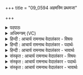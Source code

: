 +++
title = "09_0594 अहमस्मि प्रथमजा"

+++
<details><summary>पदपाठः</summary>

अ꣣ह꣢म्। अ꣣स्मि। प्रथमजाः꣢। प्र꣣थम। जाः꣢। ऋ꣣त꣡स्य꣢। पू꣡र्व꣢꣯म्। दे꣣वे꣡भ्यः꣢। अ꣣मृ꣡त꣢स्य। अ꣣। मृ꣡त꣢꣯स्य। ना꣡म꣢꣯। यः। मा꣣। द꣡दा꣢꣯ति। सः। इत्। ए꣣व꣢। मा꣣। अवत्। अह꣢म्। अ꣡न्न꣢꣯म्। अ꣡न्न꣢꣯म्। अ꣣द꣡न्त꣢म्। अ꣣द्मि। ५९४।
</details>

<details><summary>अधिमन्त्रम् (VC)</summary>

- अन्नम्
- आत्मा
- त्रिष्टुप्
- धैवतः
- आरण्यं काण्डम्
</details>

<details><summary>हिन्दी : आचार्य रामनाथ वेदालंकार - विषयः</summary>

अगले मन्त्र का अन्न देवता है। परमेश्वर अपना परिचय दे रहा है।
</details>

<details><summary>हिन्दी : आचार्य रामनाथ वेदालंकार - पदार्थः</summary>

पदार्थान्वयभाषाः -  (अहम्) मैं परमेश्वर (ऋतस्य) जगत् में सर्वत्र दिखायी देनेवाले सत्य नियम का (प्रथमजाः) प्रथम उत्पादक (अस्मि) हूँ। मैं (देवेभ्यः) सब चमकनेवाले सूर्य, बिजली, अग्नि, तारामण्डल आदियों की उत्पत्ति से (पूर्वम्) पहले विद्यमान था। मैं (अमृतस्य) मोक्षावस्था में प्राप्त होनेवाले आनन्दामृत का (नाम) केन्द्र या स्रोत हूँ। (यः) जो मनुष्य (मा) मुझे (ददाति) अपने आत्मा में समर्पित करता है (सः इत् एव) निश्चय से वही (मा) मुझे (अवत्) प्राप्त होता है। (अहम्) मैं (अन्नम्) अन्न हूँ, भक्तों का भोजन हूँ और मैं (अन्नम् अदन्तम्) भोग भोगनेवाले प्रत्येक प्राणी को (अद्मि) खाता भी हूँ, अर्थात् प्रलयकाल में ग्रस भी लेता हूँ, इस कारण मैं अत्ता भी हूँ ॥ परमेश्वर के अन्न और अत्ता रूप को उपनिषद् तथा ब्रह्मसूत्र में इस प्रकार कहा है—मैं अन्न हूँ, मैं अन्न हूँ, मैं अन्न हूँ, मैं अन्नाद हूँ, मैं अन्नाद हूँ, मैं अन्नाद हूँ (तै० उप ०३।१०।६)। ‘परमेश्वर अत्ता इस कारण है, क्योंकि चर-अचर को ग्रसता है’ (ब्र० सू० १।२।९) ॥ निरुक्त में जो परोक्षकृत, प्रत्यक्षकृत तथा आध्यात्मिक तीन प्रकार की ऋचाएँ कही गयी हैं, उनमें यह ऋचा आध्यात्मिक है। आध्यात्मिक ऋचाएँ वे होती हैं, जिनमें उत्तम पुरुष की क्रिया तथा ‘अहम्’ सर्वनाम का प्रयोग हो अर्थात् जिसमें देवता अपना परिचय स्वयं दे रहा हो ॥९॥ इस मन्त्र में ‘मैं अन्न हूँ, मैं अन्न खानेवाले को खाता हूँ’ में विरोध प्रतीत होने से विरोधालङ्कार व्यङ्ग्यहै ॥९॥
</details>

<details><summary>हिन्दी : आचार्य रामनाथ वेदालंकार - भावार्थः</summary>

भावार्थभाषाः -  जैसे प्राणी भोजन के बिना, वैसे ही भक्तजन परमेश्वर के बिना नहीं जी सकते। जैसे प्राणी अन्न का ग्रास लेते हैं, वैसे ही परमेश्वर चराचर जगत् को ग्रसता है ॥९॥ पूर्व दशति में सोम नाम से परमात्मा का वर्णन होने से तथा इस दशति में भी इन्द्र, वरुण, सोम आदि नामों से परमात्मा का ही वर्णन होने से इस दशति के विषय की पूर्व दशति के विषय के साथ संगति है ॥ षष्ठ प्रपाठक में तृतीय अर्ध की प्रथम दशति समाप्त ॥ षष्ठ अध्याय में प्रथम खण्ड समाप्त ॥
</details>

<details><summary>संस्कृत : आचार्य रामनाथ वेदालंकार - विषयः</summary>

अन्नम् देवता। परमेश्वरः स्वपरिचयं ददाति।
</details>

<details><summary>संस्कृत : आचार्य रामनाथ वेदालंकार - पदार्थः</summary>

पदार्थान्वयभाषाः -  (अहम्) परमेश्वरः (ऋतस्य) जगति सर्वत्र दृश्यमानस्य सत्यनियमस्य (प्रथमजाः) प्रथमो जनयिता। प्रथमोपपदात् जनी प्रादुर्भावे धातोर्ण्यन्तात् ‘जनसनखनक्रमगमो विट्। अ० ३।२।६७’ इति विट् प्रत्ययः। ‘विड्वनोरनुनासिकस्यात्। अ० ६।४।४१’ इत्यात्वम्। (अस्मि) वर्ते। अहम् (देवेभ्यः) सर्वेभ्यः दीप्यमानेभ्यः विद्युदग्नितारामण्डलादिभ्यः, तदुत्पत्तेः इत्यर्थः (पूर्वम्) प्रागपि आसम्। अहम् (अमृतस्य) मोक्षावस्थाजन्यस्य आनन्दामृतस्य (नाम) नाभिः केन्द्रम् स्रोतःस्थानं वा अस्मि। नमन्ति नता भवन्ति एकत्र तिष्ठन्ति अत्र इति नाम नाभिः केन्द्रं स्रोतःस्थलं वा। तथा च ‘अमृतस्य नाभिः’ इति तैत्तिरीयोपनिषदि पाठः। तै० उ० भृगुवल्ली १०।७। (यः) जनः (मा) माम् (ददाति) स्वात्मनि समर्पयति (सः इद् एव) निश्चयेन स एव (मा) माम् (अवत्) प्राप्नोति। अवतिः गतिकर्मा। निघं० २।१४, लेटि रूपम्। (अहम्) परमेश्वरः (अन्नम्) अन्ननामा अस्मि। अद्यते भक्तैर्भुज्यते इत्यन्नम् इति व्युत्पत्तेः। किञ्च, अहम् (अन्नम् अदन्तम्) भोगं भुञ्जानम् प्रत्येकं जनम् (अद्मि) भक्षयामि, तस्माद् ‘अत्ता’ अप्यस्मि। उक्तं चान्यत्र ‘अहमन्नम्, अहमन्नम्, अहमन्नम्, अहमन्नादोऽहमन्नादोऽहमन्नादः। तै० उ० ३।१०।६’, ‘अत्ता चराचरग्रहणात्। ब्र० सू० १।२।९’ इति ॥ निरुक्ते याः परोक्षकृताः प्रत्यक्षकृता आध्यात्मिक्यश्चेतित्रिविधा ऋचः प्रोक्तास्तासु आध्यात्मिकीयम् ऋक्। ‘आध्यात्मिक्य उत्तमपुरुषयोगा अहमिति चैतेन सर्वनाम्ना’ निरु० ७।२ इति तल्लक्षणात् ॥९॥ अत्र ‘अहमन्नम्’ ‘अन्नमदन्तमद्मि’ इति विरोधप्रतीतेर्विरोधालङ्कारो व्यङ्ग्यः ॥९॥
</details>

<details><summary>संस्कृत : आचार्य रामनाथ वेदालंकार - भावार्थः</summary>

भावार्थभाषाः -  यथा प्राणिनो भोजनं विना न जीवन्ति, तथा भक्ताः परमेश्वरं विना। यथा प्राणिनोऽन्नं ग्रसन्ते, तथा परमेश्वरश्चराचरं जगत् ॥९॥ पूर्वदशत्यां सोमनाम्ना परमात्मनो वर्णनादत्र चेन्द्रवरुणसोमादिनामभिस्तस्यैव वर्णनादेतद्दशत्यर्थस्य पूर्वदशत्यर्थेन सह संगतिरस्तीति बोध्यम् ॥ इति षष्ठे प्रपाठके तृतीयार्द्धे प्रथमा दशतिः ॥ इति षष्ठेऽध्याये प्रथमः खण्डः ॥
</details>